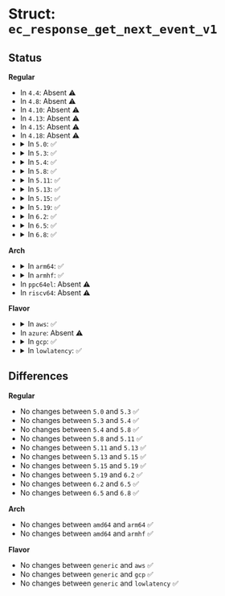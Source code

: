 # Struct: <code>ec_response_get_next_event_v1</code>

## Status
<b>Regular</b>
<ul>
<li>
In <code>4.4</code>: Absent ⚠️
</li>
<li>
In <code>4.8</code>: Absent ⚠️
</li>
<li>
In <code>4.10</code>: Absent ⚠️
</li>
<li>
In <code>4.13</code>: Absent ⚠️
</li>
<li>
In <code>4.15</code>: Absent ⚠️
</li>
<li>
In <code>4.18</code>: Absent ⚠️
</li>
<li>
<details>
<summary>In <code>5.0</code>: ✅</summary>

```c
struct ec_response_get_next_event_v1 {
    uint8_t event_type;
    union ec_response_get_next_data_v1 data;
};
```
</details>
</li>
<li>
<details>
<summary>In <code>5.3</code>: ✅</summary>

```c
struct ec_response_get_next_event_v1 {
    uint8_t event_type;
    union ec_response_get_next_data_v1 data;
};
```
</details>
</li>
<li>
<details>
<summary>In <code>5.4</code>: ✅</summary>

```c
struct ec_response_get_next_event_v1 {
    uint8_t event_type;
    union ec_response_get_next_data_v1 data;
};
```
</details>
</li>
<li>
<details>
<summary>In <code>5.8</code>: ✅</summary>

```c
struct ec_response_get_next_event_v1 {
    uint8_t event_type;
    union ec_response_get_next_data_v1 data;
};
```
</details>
</li>
<li>
<details>
<summary>In <code>5.11</code>: ✅</summary>

```c
struct ec_response_get_next_event_v1 {
    uint8_t event_type;
    union ec_response_get_next_data_v1 data;
};
```
</details>
</li>
<li>
<details>
<summary>In <code>5.13</code>: ✅</summary>

```c
struct ec_response_get_next_event_v1 {
    uint8_t event_type;
    union ec_response_get_next_data_v1 data;
};
```
</details>
</li>
<li>
<details>
<summary>In <code>5.15</code>: ✅</summary>

```c
struct ec_response_get_next_event_v1 {
    uint8_t event_type;
    union ec_response_get_next_data_v1 data;
};
```
</details>
</li>
<li>
<details>
<summary>In <code>5.19</code>: ✅</summary>

```c
struct ec_response_get_next_event_v1 {
    uint8_t event_type;
    union ec_response_get_next_data_v1 data;
};
```
</details>
</li>
<li>
<details>
<summary>In <code>6.2</code>: ✅</summary>

```c
struct ec_response_get_next_event_v1 {
    uint8_t event_type;
    union ec_response_get_next_data_v1 data;
};
```
</details>
</li>
<li>
<details>
<summary>In <code>6.5</code>: ✅</summary>

```c
struct ec_response_get_next_event_v1 {
    uint8_t event_type;
    union ec_response_get_next_data_v1 data;
};
```
</details>
</li>
<li>
<details>
<summary>In <code>6.8</code>: ✅</summary>

```c
struct ec_response_get_next_event_v1 {
    uint8_t event_type;
    union ec_response_get_next_data_v1 data;
};
```
</details>
</li>
</ul>
<b>Arch</b>
<ul>
<li>
<details>
<summary>In <code>arm64</code>: ✅</summary>

```c
struct ec_response_get_next_event_v1 {
    uint8_t event_type;
    union ec_response_get_next_data_v1 data;
};
```
</details>
</li>
<li>
<details>
<summary>In <code>armhf</code>: ✅</summary>

```c
struct ec_response_get_next_event_v1 {
    uint8_t event_type;
    union ec_response_get_next_data_v1 data;
};
```
</details>
</li>
<li>
In <code>ppc64el</code>: Absent ⚠️
</li>
<li>
In <code>riscv64</code>: Absent ⚠️
</li>
</ul>
<b>Flavor</b>
<ul>
<li>
<details>
<summary>In <code>aws</code>: ✅</summary>

```c
struct ec_response_get_next_event_v1 {
    uint8_t event_type;
    union ec_response_get_next_data_v1 data;
};
```
</details>
</li>
<li>
In <code>azure</code>: Absent ⚠️
</li>
<li>
<details>
<summary>In <code>gcp</code>: ✅</summary>

```c
struct ec_response_get_next_event_v1 {
    uint8_t event_type;
    union ec_response_get_next_data_v1 data;
};
```
</details>
</li>
<li>
<details>
<summary>In <code>lowlatency</code>: ✅</summary>

```c
struct ec_response_get_next_event_v1 {
    uint8_t event_type;
    union ec_response_get_next_data_v1 data;
};
```
</details>
</li>
</ul>

## Differences
<b>Regular</b>
<ul>
<li>
No changes between <code>5.0</code> and <code>5.3</code> ✅
</li>
<li>
No changes between <code>5.3</code> and <code>5.4</code> ✅
</li>
<li>
No changes between <code>5.4</code> and <code>5.8</code> ✅
</li>
<li>
No changes between <code>5.8</code> and <code>5.11</code> ✅
</li>
<li>
No changes between <code>5.11</code> and <code>5.13</code> ✅
</li>
<li>
No changes between <code>5.13</code> and <code>5.15</code> ✅
</li>
<li>
No changes between <code>5.15</code> and <code>5.19</code> ✅
</li>
<li>
No changes between <code>5.19</code> and <code>6.2</code> ✅
</li>
<li>
No changes between <code>6.2</code> and <code>6.5</code> ✅
</li>
<li>
No changes between <code>6.5</code> and <code>6.8</code> ✅
</li>
</ul>
<b>Arch</b>
<ul>
<li>
No changes between <code>amd64</code> and <code>arm64</code> ✅
</li>
<li>
No changes between <code>amd64</code> and <code>armhf</code> ✅
</li>
</ul>
<b>Flavor</b>
<ul>
<li>
No changes between <code>generic</code> and <code>aws</code> ✅
</li>
<li>
No changes between <code>generic</code> and <code>gcp</code> ✅
</li>
<li>
No changes between <code>generic</code> and <code>lowlatency</code> ✅
</li>
</ul>
